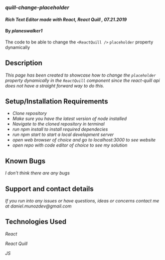 ### _quill-change-placeholder_

#### _Rich Text Editor made with React, React Quill , 07.21.2019_

#### By _**planeswalker1**_

The code to be able to change the `<ReactQuill />` `placeholder` property dynamically

## Description

_This page has been created to showcase how to change the `placeholder` property dynamically in the `ReactQuill` component since the react-quill api does not have a straight forward way to do this._

## Setup/Installation Requirements

* _Clone repository_
* _Make sure you have the latest version of node installed_
* _Navigate to the cloned repository in terminal_
* _run npm install to install required dependecies_
* _run npm start to start a local development server_
* _open web browser of choice and go to localhost:3000 to see website_
* _open repo with code editor of choice to see my solution_

## Known Bugs

_I don't think there are any bugs_

## Support and contact details

_If you run into any issues or have questions, ideas or concerns contact me at daniel.munozdev@gmail.com_

## Technologies Used

_React_

_React Quill_

_JS_